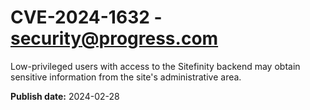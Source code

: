 # CVE-2024-1632 - security@progress.com

Low-privileged users with access to the Sitefinity backend may obtain sensitive information from the site's administrative area.

**Publish date:** 2024-02-28
